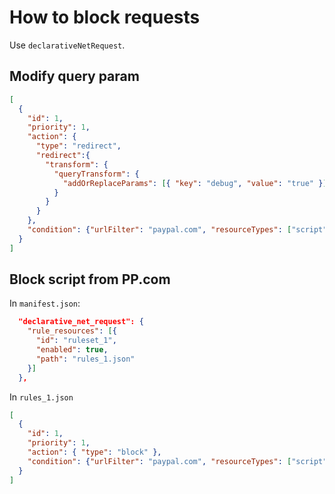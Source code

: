 # How to block requests


Use `declarativeNetRequest`.

## Modify query param
```json
[
  {
    "id": 1,
    "priority": 1,
    "action": {
      "type": "redirect",
      "redirect":{
        "transform": {
          "queryTransform": {
            "addOrReplaceParams": [{ "key": "debug", "value": "true" }]
          }
        }
      }
    },
    "condition": {"urlFilter": "paypal.com", "resourceTypes": ["script"] }
  }
]
```

## Block script from PP.com



In `manifest.json`:
```json
  "declarative_net_request": {
    "rule_resources": [{
      "id": "ruleset_1",
      "enabled": true,
      "path": "rules_1.json"
    }]
  },
```
In `rules_1.json`
```json
[
  {
    "id": 1,
    "priority": 1,
    "action": { "type": "block" },
    "condition": {"urlFilter": "paypal.com", "resourceTypes": ["script"] }
  }
]
```
